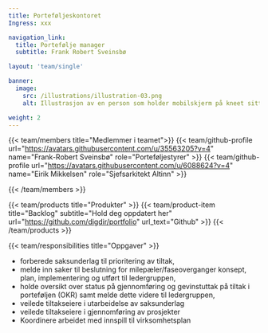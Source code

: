 ```yaml
---
title: Porteføljeskontoret
Ingress: xxx

navigation_link:
  title: Portefølje manager
  subtitle: Frank Robert Sveinsbø

layout: 'team/single'

banner:
  image:
    src: /illustrations/illustration-03.png
    alt: Illustrasjon av en person som holder mobilskjerm på kneet sitt

weight: 2
---
```


{{< team/members title="Medlemmer i teamet">}}
{{< team/github-profile url="https://avatars.githubusercontent.com/u/35563205?v=4" name="Frank-Robert Sveinsbø" role="Porteføljestyrer" >}}
{{< team/github-profile url="https://avatars.githubusercontent.com/u/6088624?v=4" name="Eirik Mikkelsen" role="Sjefsarkitekt Altinn" >}}

{{< /team/members >}}

{{< team/products title="Produkter" >}}
{{< team/product-item title="Backlog" subtitle="Hold deg oppdatert her" url="https://github.com/digdir/portfolio" url_text="Github" >}}
{{< /team/products >}}

{{< team/responsibilities title="Oppgaver" >}}

- forberede saksunderlag til prioritering av tiltak,
- melde inn saker til beslutning for milepæler/faseoverganger konsept, plan, implementering og utført til ledergruppen,
- holde oversikt over status på gjennomføring og gevinstuttak på tiltak i porteføljen (OKR) samt melde dette videre til ledergruppen,
- veilede tiltakseiere i utarbeidelse av saksunderlag
- veilede tiltakseiere i gjennomføring av prosjekter
- Koordinere arbeidet med innspill til virksomhetsplan
